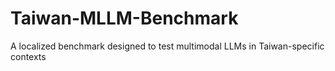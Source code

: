 # Taiwan-MLLM-Benchmark
A localized benchmark designed to test multimodal LLMs in Taiwan-specific contexts
